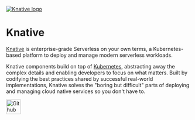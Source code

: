 [![Knative logo](https://knative.dev/docs/images/logo/rgb/knative-logo-rgb.png)](https://knative.dev)

# Knative

[Knative]((https://knative.dev)) is enterprise-grade Serverless on
your own terms, a Kubernetes-based platform to deploy and manage
modern serverless workloads.

Knative components build on top of
[Kubernetes](https://kubernetes.io/), abstracting away the complex
details and enabling developers to focus on what matters. Built by
codifying the best practices shared by successful real-world
implementations, Knative solves the "boring but difficult" parts of
deploying and managing cloud native services so you don't have to.

<!-- oof, there is no great way of using markdown to specify a desired image size -->

<a href="https://github.com/knative">
  <img alt="Github Logo" src="https://avatars.githubusercontent.com/u/26377421?v=4" width="40">
</a>
